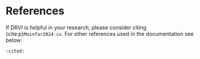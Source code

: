 # References

If DRVI is helpful in your research, please consider citing {cite:p}`Moinfar2024-cx`.
For other references used in the documentation see below:

```{bibliography}
:cited:
```
